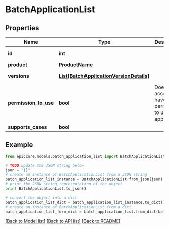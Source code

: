 # BatchApplicationList


## Properties

Name | Type | Description | Notes
------------ | ------------- | ------------- | -------------
**id** | **int** |  | [optional] [readonly] 
**product** | [**ProductName**](ProductName.md) |  | 
**versions** | [**List[BatchApplicationVersionDetails]**](BatchApplicationVersionDetails.md) |  | [optional] [readonly] 
**permission_to_use** | **bool** | Does your account have permission to use this application? | [optional] [readonly] 
**supports_cases** | **bool** |  | [optional] 

## Example

```python
from epiccore.models.batch_application_list import BatchApplicationList

# TODO update the JSON string below
json = "{}"
# create an instance of BatchApplicationList from a JSON string
batch_application_list_instance = BatchApplicationList.from_json(json)
# print the JSON string representation of the object
print BatchApplicationList.to_json()

# convert the object into a dict
batch_application_list_dict = batch_application_list_instance.to_dict()
# create an instance of BatchApplicationList from a dict
batch_application_list_form_dict = batch_application_list.from_dict(batch_application_list_dict)
```
[[Back to Model list]](../README.md#documentation-for-models) [[Back to API list]](../README.md#documentation-for-api-endpoints) [[Back to README]](../README.md)


